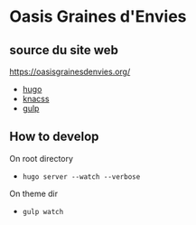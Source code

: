 # Oasis Graines d'Envies
## source du site web
https://oasisgrainesdenvies.org/

- [hugo](https://gohugo.io/)
- [knacss](https://www.knacss.com/)
- [gulp](https://gulpjs.com/)

## How to develop

On root directory
- `hugo server --watch --verbose`

On theme dir
- `gulp watch`